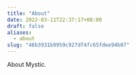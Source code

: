 ```yaml
---
title: "About"
date: 2022-03-11T22:37:17+08:00
draft: false
aliases:
  - about
slug: "46b3931b9959c927df4fc65fdee94b07"
---
```


About Mystic.

